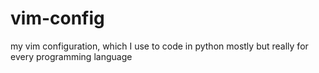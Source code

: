 vim-config
==========

my vim configuration, which I use to code in python mostly but really for every programming language
